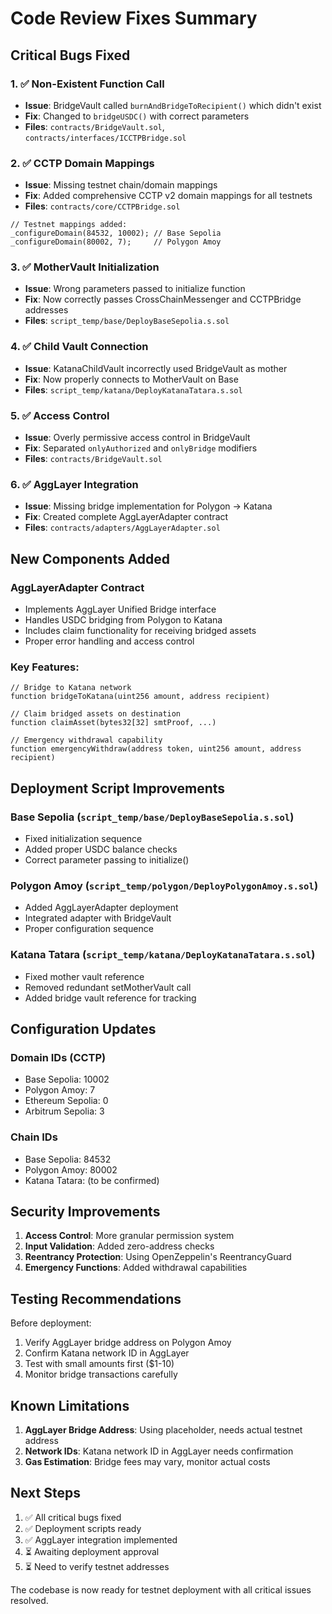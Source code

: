 # Code Review Fixes Summary

## Critical Bugs Fixed

### 1. ✅ **Non-Existent Function Call**
- **Issue**: BridgeVault called `burnAndBridgeToRecipient()` which didn't exist
- **Fix**: Changed to `bridgeUSDC()` with correct parameters
- **Files**: `contracts/BridgeVault.sol`, `contracts/interfaces/ICCTPBridge.sol`

### 2. ✅ **CCTP Domain Mappings**
- **Issue**: Missing testnet chain/domain mappings
- **Fix**: Added comprehensive CCTP v2 domain mappings for all testnets
- **Files**: `contracts/core/CCTPBridge.sol`
```solidity
// Testnet mappings added:
_configureDomain(84532, 10002); // Base Sepolia
_configureDomain(80002, 7);     // Polygon Amoy
```

### 3. ✅ **MotherVault Initialization**
- **Issue**: Wrong parameters passed to initialize function
- **Fix**: Now correctly passes CrossChainMessenger and CCTPBridge addresses
- **Files**: `script_temp/base/DeployBaseSepolia.s.sol`

### 4. ✅ **Child Vault Connection**
- **Issue**: KatanaChildVault incorrectly used BridgeVault as mother
- **Fix**: Now properly connects to MotherVault on Base
- **Files**: `script_temp/katana/DeployKatanaTatara.s.sol`

### 5. ✅ **Access Control**
- **Issue**: Overly permissive access control in BridgeVault
- **Fix**: Separated `onlyAuthorized` and `onlyBridge` modifiers
- **Files**: `contracts/BridgeVault.sol`

### 6. ✅ **AggLayer Integration**
- **Issue**: Missing bridge implementation for Polygon → Katana
- **Fix**: Created complete AggLayerAdapter contract
- **Files**: `contracts/adapters/AggLayerAdapter.sol`

## New Components Added

### AggLayerAdapter Contract
- Implements AggLayer Unified Bridge interface
- Handles USDC bridging from Polygon to Katana
- Includes claim functionality for receiving bridged assets
- Proper error handling and access control

### Key Features:
```solidity
// Bridge to Katana network
function bridgeToKatana(uint256 amount, address recipient)

// Claim bridged assets on destination
function claimAsset(bytes32[32] smtProof, ...)

// Emergency withdrawal capability
function emergencyWithdraw(address token, uint256 amount, address recipient)
```

## Deployment Script Improvements

### Base Sepolia (`script_temp/base/DeployBaseSepolia.s.sol`)
- Fixed initialization sequence
- Added proper USDC balance checks
- Correct parameter passing to initialize()

### Polygon Amoy (`script_temp/polygon/DeployPolygonAmoy.s.sol`)
- Added AggLayerAdapter deployment
- Integrated adapter with BridgeVault
- Proper configuration sequence

### Katana Tatara (`script_temp/katana/DeployKatanaTatara.s.sol`)
- Fixed mother vault reference
- Removed redundant setMotherVault call
- Added bridge vault reference for tracking

## Configuration Updates

### Domain IDs (CCTP)
- Base Sepolia: 10002
- Polygon Amoy: 7
- Ethereum Sepolia: 0
- Arbitrum Sepolia: 3

### Chain IDs
- Base Sepolia: 84532
- Polygon Amoy: 80002
- Katana Tatara: (to be confirmed)

## Security Improvements

1. **Access Control**: More granular permission system
2. **Input Validation**: Added zero-address checks
3. **Reentrancy Protection**: Using OpenZeppelin's ReentrancyGuard
4. **Emergency Functions**: Added withdrawal capabilities

## Testing Recommendations

Before deployment:
1. Verify AggLayer bridge address on Polygon Amoy
2. Confirm Katana network ID in AggLayer
3. Test with small amounts first ($1-10)
4. Monitor bridge transactions carefully

## Known Limitations

1. **AggLayer Bridge Address**: Using placeholder, needs actual testnet address
2. **Network IDs**: Katana network ID in AggLayer needs confirmation
3. **Gas Estimation**: Bridge fees may vary, monitor actual costs

## Next Steps

1. ✅ All critical bugs fixed
2. ✅ Deployment scripts ready
3. ✅ AggLayer integration implemented
4. ⏳ Awaiting deployment approval
5. ⏳ Need to verify testnet addresses

The codebase is now ready for testnet deployment with all critical issues resolved.